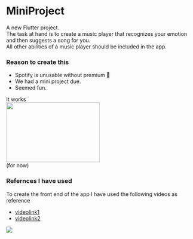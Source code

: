 # MiniProject

A new Flutter project.
<br>The task at hand is to create a music player that recognizes your emotion and then suggests a song for you.
<br>All other abilities of a music player should be included in the app.

### Reason to create this
- Spotify is unusable without premium 🎼
- We had a mini project due.
- Seemed fun.



It works<br>
<img src="https://media.giphy.com/media/Y01jP8QeLOox2/giphy.gif" width="250" height="160"/><br>
(for now)

### Refernces I have used
To create the front end of the app I have used the following videos as reference
- [videolink1](https://www.youtube.com/watch?v=Bd0RkYBQxGo&t=2925s)
- [videolink2](https://www.youtube.com/watch?v=gz7_8t6Ej_M&t=2155s)

<img src="https://media1.tenor.com/m/sEO9OqoJAE4AAAAC/vagabondrain-vagabond.gif" /><br>
